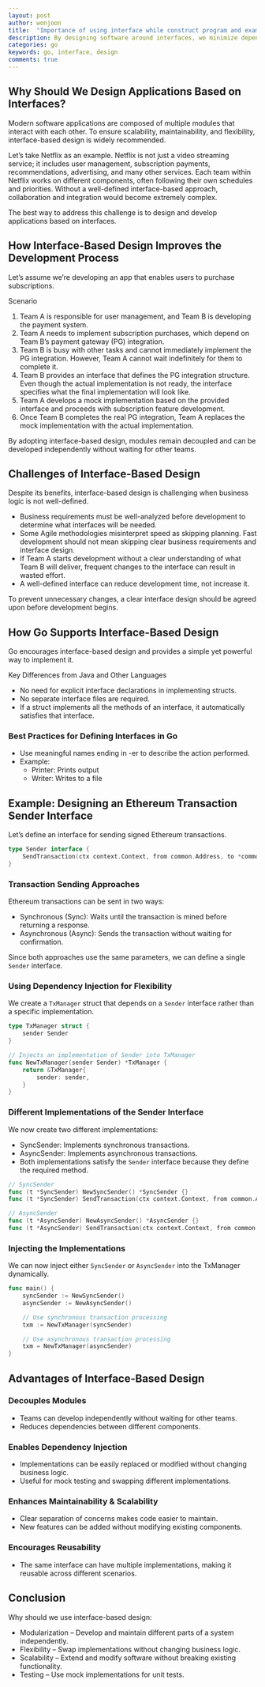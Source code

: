 ```yaml
---
layout: post
author: wonjoon
title:  "Importance of using interface while construct program and example of using go" 
description: By designing software around interfaces, we minimize dependencies, improve collaboration, and build scalable, maintainable systems.
categories: go
keywords: go, interface, design
comments: true
---
```


## Why Should We Design Applications Based on Interfaces?

Modern software applications are composed of multiple modules that interact with each other. To ensure scalability, maintainability, and flexibility, interface-based design is widely recommended.

Let’s take Netflix as an example. Netflix is not just a video streaming service; it includes user management, subscription payments, recommendations, advertising, and many other services. Each team within Netflix works on different components, often following their own schedules and priorities. Without a well-defined interface-based approach, collaboration and integration would become extremely complex.

The best way to address this challenge is to design and develop applications based on interfaces.

## How Interface-Based Design Improves the Development Process

Let’s assume we’re developing an app that enables users to purchase subscriptions.

Scenario

1. Team A is responsible for user management, and Team B is developing the payment system.
2. Team A needs to implement subscription purchases, which depend on Team B’s payment gateway (PG) integration.
3. Team B is busy with other tasks and cannot immediately implement the PG integration. However, Team A cannot wait indefinitely for them to complete it.
4. Team B provides an interface that defines the PG integration structure. Even though the actual implementation is not ready, the interface specifies what the final implementation will look like.
5. Team A develops a mock implementation based on the provided interface and proceeds with subscription feature development.
6. Once Team B completes the real PG integration, Team A replaces the mock implementation with the actual implementation.

By adopting interface-based design, modules remain decoupled and can be developed independently without waiting for other teams.

## Challenges of Interface-Based Design

Despite its benefits, interface-based design is challenging when business logic is not well-defined.

- Business requirements must be well-analyzed before development to determine what interfaces will be needed.
- Some Agile methodologies misinterpret speed as skipping planning. Fast development should not mean skipping clear business requirements and interface design.
- If Team A starts development without a clear understanding of what Team B will deliver, frequent changes to the interface can result in wasted effort.
- A well-defined interface can reduce development time, not increase it.

To prevent unnecessary changes, a clear interface design should be agreed upon before development begins.

## How Go Supports Interface-Based Design

Go encourages interface-based design and provides a simple yet powerful way to implement it.

Key Differences from Java and Other Languages

- No need for explicit interface declarations in implementing structs.
- No separate interface files are required.
- If a struct implements all the methods of an interface, it automatically satisfies that interface.

### Best Practices for Defining Interfaces in Go

- Use meaningful names ending in -er to describe the action performed.
- Example:
  - Printer: Prints output
  - Writer: Writes to a file

## Example: Designing an Ethereum Transaction Sender Interface

Let’s define an interface for sending signed Ethereum transactions.

```go
type Sender interface {
    SendTransaction(ctx context.Context, from common.Address, to *common.Address, value *big.Int, data []byte) error
}
```

### Transaction Sending Approaches

Ethereum transactions can be sent in two ways:

- Synchronous (Sync): Waits until the transaction is mined before returning a response.
- Asynchronous (Async): Sends the transaction without waiting for confirmation.

Since both approaches use the same parameters, we can define a single `Sender` interface.

### Using Dependency Injection for Flexibility

We create a `TxManager` struct that depends on a `Sender` interface rather than a specific implementation.

```go
type TxManager struct {
    sender Sender
}

// Injects an implementation of Sender into TxManager
func NewTxManager(sender Sender) *TxManager {
    return &TxManager{
        sender: sender,
    }
}
```

### Different Implementations of the Sender Interface

We now create two different implementations:

- SyncSender: Implements synchronous transactions.
- AsyncSender: Implements asynchronous transactions.
- Both implementations satisfy the `Sender` interface because they define the required method.

```go
// SyncSender
func (t *SyncSender) NewSyncSender() *SyncSender {}
func (t *SyncSender) SendTransaction(ctx context.Context, from common.Address, to *common.Address, value *big.Int, data []byte) error

// AsyncSender
func (t *AsyncSender) NewAsyncSender() *AsyncSender {}
func (t *AsyncSender) SendTransaction(ctx context.Context, from common.Address, to *common.Address, value *big.Int, data []byte) error
```

### Injecting the Implementations

We can now inject either `SyncSender` or `AsyncSender` into the TxManager dynamically.

```go
func main() {
    syncSender := NewSyncSender()
    asyncSender := NewAsyncSender()

    // Use synchronous transaction processing
    txm := NewTxManager(syncSender)

    // Use asynchronous transaction processing
    txm = NewTxManager(asyncSender)
}
```

## Advantages of Interface-Based Design

### Decouples Modules

- Teams can develop independently without waiting for other teams.
- Reduces dependencies between different components.

### Enables Dependency Injection

- Implementations can be easily replaced or modified without changing business logic.
- Useful for mock testing and swapping different implementations.

### Enhances Maintainability & Scalability

- Clear separation of concerns makes code easier to maintain.
- New features can be added without modifying existing components.

### Encourages Reusability

- The same interface can have multiple implementations, making it reusable across different scenarios.

## Conclusion

Why should we use interface-based design:

- Modularization – Develop and maintain different parts of a system independently.
- Flexibility – Swap implementations without changing business logic.
- Scalability – Extend and modify software without breaking existing functionality.
- Testing – Use mock implementations for unit tests.
